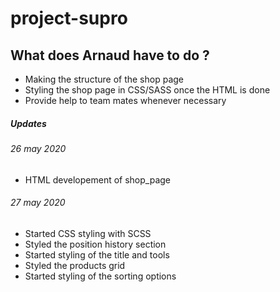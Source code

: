 # project-supro

## What does Arnaud have to do ?

* Making the structure of the shop page
* Styling the shop page in CSS/SASS once the HTML is done
* Provide help to team mates whenever necessary




##### Updates

###### 26 may 2020
* HTML developement of shop_page

###### 27 may 2020
* Started CSS styling with SCSS
* Styled the position history section
* Started styling of the title and tools
* Styled the products grid
* Started styling of the sorting options
